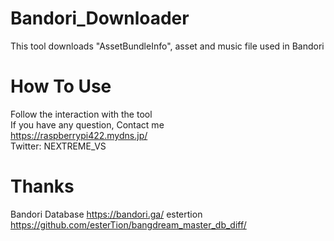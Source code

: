 # Bandori_Downloader
This tool downloads "AssetBundleInfo", asset and music file used in Bandori<br>

# How To Use
Follow the interaction with the tool<br>
If you have any question, Contact me  
https://raspberrypi422.mydns.jp/ <br>
Twitter: NEXTREME_VS <br>

# Thanks
Bandori Database https://bandori.ga/
estertion https://github.com/esterTion/bangdream_master_db_diff/
